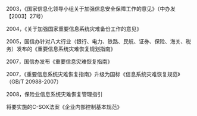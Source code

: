 2003，《国家信息化领导小组关于加强信息安全保障工作的意见》（中办发【2003】27号）

2004，《关于加强国家重要信息系统灾难备份工作的意见》

2005，国信办针对八大行业（银行、电力、铁路、民航、证券、保险、海关、税务）发布的《重要信息系统灾难恢复规划指南》

2007，国信办发布《重要信息灾难恢复指南》

2007，《重要信息系统灾难恢复指南》升级为国标《信息系统灾难恢复规范》（GB/T 20988-2007）

2008，保险业信息系统灾难恢复管理指引

将要实施的C-SOX法案《企业内部控制基本规范》





